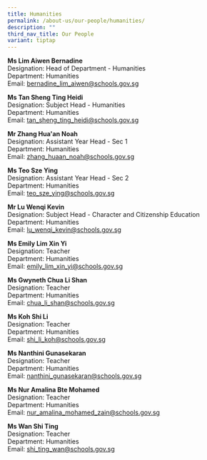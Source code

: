 ```yaml
---
title: Humanities
permalink: /about-us/our-people/humanities/
description: ""
third_nav_title: Our People
variant: tiptap
---
```

<p><strong>Ms Lim Aiwen Bernadine</strong>
<br>Designation: Head of Department - Humanities
<br>Department: Humanities
<br>Email: <a href="mailto:bernadine_lim_aiwen@schools.gov.sg" rel="noopener noreferrer nofollow" target="_blank">bernadine_lim_aiwen@schools.gov.sg</a>
</p>
<p><strong>Ms Tan Sheng Ting Heidi</strong>
<br>Designation: Subject Head - Humanities
<br>Department: Humanities
<br>Email: <a href="mailto:tan_sheng_ting_heidi@schools.gov.sg" rel="noopener noreferrer nofollow" target="_blank">tan_sheng_ting_heidi@schools.gov.sg</a>
</p>
<p><strong>Mr Zhang Hua'an Noah</strong>
<br>Designation: Assistant Year Head - Sec 1
<br>Department: Humanities
<br>Email: <a href="mailto:zhang_huaan_noah@schools.gov.sg" rel="noopener noreferrer nofollow" target="_blank">zhang_huaan_noah@schools.gov.sg</a>
</p>
<p><strong>Ms Teo Sze Ying</strong>
<br>Designation: Assistant Year Head - Sec 2
<br>Department: Humanities
<br>Email: <a href="mailto:teo_sze_ying@schools.gov.sg" rel="noopener noreferrer nofollow" target="_blank">teo_sze_ying@schools.gov.sg</a>
</p>
<p><strong>Mr Lu Wenqi Kevin</strong>
<br>Designation: Subject Head - Character and Citizenship Education
<br>Department: Humanities
<br>Email: <a href="mailto:lu_wenqi_kevin@schools.gov.sg" rel="noopener noreferrer nofollow" target="_blank">lu_wenqi_kevin@schools.gov.sg</a>
</p>
<p><strong>Ms Emily Lim Xin Yi</strong>
<br>Designation: Teacher
<br>Department: Humanities
<br>Email: <a href="mailto:emily_lim_xin_yi@schools.gov.sg" rel="noopener noreferrer nofollow" target="_blank">emily_lim_xin_yi@schools.gov.sg</a>
</p>
<p><strong>Ms Gwyneth Chua Li Shan</strong>
<br>Designation: Teacher
<br>Department: Humanities
<br>Email: <a href="mailto:chua_li_shan@schools.gov.sg" rel="noopener noreferrer nofollow" target="_blank">chua_li_shan@schools.gov.sg</a>
</p>
<p><strong>Ms Koh Shi Li</strong>
<br>Designation: Teacher
<br>Department: Humanities
<br>Email: <a href="mailto:shi_li_koh@schools.gov.sg" rel="noopener noreferrer nofollow" target="_blank">shi_li_koh@schools.gov.sg</a>
</p>
<p><strong>Ms Nanthini Gunasekaran</strong>
<br>Designation: Teacher
<br>Department: Humanities
<br>Email: <a href="mailto:nanthini_gunasekaran@schools.gov.sg" rel="noopener noreferrer nofollow" target="_blank">nanthini_gunasekaran@schools.gov.sg</a>
</p>
<p><strong>Ms Nur Amalina Bte Mohamed</strong>
<br>Designation: Teacher
<br>Department: Humanities
<br>Email: <a href="mailto:nur_amalina_mohamed_zain@schools.gov.sg" rel="noopener noreferrer nofollow" target="_blank">nur_amalina_mohamed_zain@schools.gov.sg</a>
</p>
<p><strong>Ms Wan Shi Ting</strong>
<br>Designation: Teacher
<br>Department: Humanities
<br>Email: <a href="mailto:shi_ting_wan@schools.gov.sg" rel="noopener noreferrer nofollow" target="_blank">shi_ting_wan@schools.gov.sg</a>
</p>